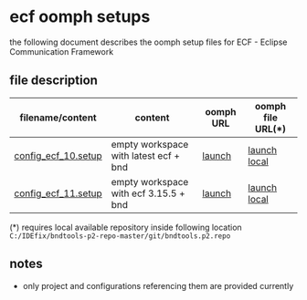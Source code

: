# ecf oomph setups

the following document describes the oomph setup files for ECF - Eclipse Communication Framework

## file description

| filename/content | content | oomph URL | oomph file URL(*) |
|---|---|---|---|
| [config_ecf_10.setup](config_ecf_10.setup) | empty workspace with latest ecf + bnd | [launch][url-ecf-config-10] | [launch local][file-url-ecf-config-10] |
| [config_ecf_11.setup](config_ecf_10.setup) | empty workspace with ecf 3.15.5 + bnd | [launch][url-ecf-config-11] | [launch local][file-url-ecf-config-11] |

(*) requires local available repository inside following location `C:/IDEfix/bndtools-p2-repo-master/git/bndtools.p2.repo`

[url-ecf-config-10]: eclipse+installer:https://raw.githubusercontent.com/bndtools/bndtools.p2.repo/master/setup/ecf/config_ecf_10.setup
[file-url-ecf-config-10]: eclipse+installer:file:///C:/IDEfix/bndtools-p2-repo-master/git/bndtools.p2.repo/setup/ecf/config_ecf_10.setup
[url-ecf-config-11]: eclipse+installer:https://raw.githubusercontent.com/bndtools/bndtools.p2.repo/master/setup/ecf/config_ecf_11.setup
[file-url-ecf-config-11]: eclipse+installer:file:///C:/IDEfix/bndtools-p2-repo-master/git/bndtools.p2.repo/setup/ecf/config_ecf_11.setup

## notes

* only project and configurations referencing them are provided currently
